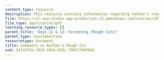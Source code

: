 ```yaml
---
content_type: resource
description: This resource contains information regarding nathan's rough cut.
file: https://ol-ocw-studio-app-production.s3.amazonaws.com/courses/20-219-becoming-the-next-bill-nye-writing-and-hosting-the-educational-show-january-iap-2015/54f25f5e7016103a038c790f2f485bb2_MIT20_219IAP15_Nathancom.pdf
file_type: application/pdf
learning_resource_types: []
parent_title: 'Days 11 & 12: Screening (Rough Cuts)'
parent_type: CourseSection
resourcetype: Document
title: Comments on Nathan's Rough Cut
uid: 54f25f5e-7016-103a-038c-790f2f485bb2
---
```

